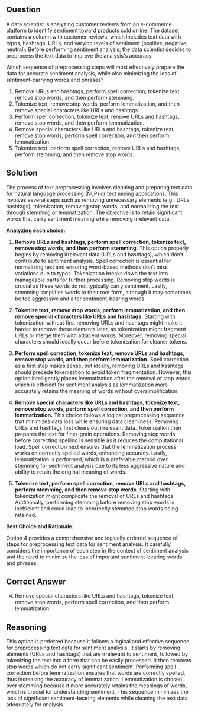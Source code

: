 ## Question

A data scientist is analyzing customer reviews from an e-commerce platform to identify sentiment toward products sold online. The dataset contains a column with customer reviews, which includes text data with typos, hashtags, URLs, and varying levels of sentiment (positive, negative, neutral). Before performing sentiment analysis, the data scientist decides to preprocess the text data to improve the analysis's accuracy.

Which sequence of preprocessing steps will most effectively prepare the data for accurate sentiment analysis, while also minimizing the loss of sentiment-carrying words and phrases?

1. Remove URLs and hashtags, perform spell correction, tokenize text, remove stop words, and then perform stemming.
2. Tokenize text, remove stop words, perform lemmatization, and then remove special characters like URLs and hashtags.
3. Perform spell correction, tokenize text, remove URLs and hashtags, remove stop words, and then perform lemmatization.
4. Remove special characters like URLs and hashtags, tokenize text, remove stop words, perform spell correction, and then perform lemmatization.
5. Tokenize text, perform spell correction, remove URLs and hashtags, perform stemming, and then remove stop words.

## Solution

The process of text preprocessing involves cleaning and preparing text data for natural language processing (NLP) or text mining applications. This involves several steps such as removing unnecessary elements (e.g., URLs, hashtags), tokenization, removing stop words, and normalizing the text through stemming or lemmatization. The objective is to retain significant words that carry sentiment meaning while removing irrelevant data.

**Analyzing each choice:**

1. **Remove URLs and hashtags, perform spell correction, tokenize text, remove stop words, and then perform stemming.** This option properly begins by removing irrelevant data (URLs and hashtags), which don’t contribute to sentiment analysis. Spell correction is essential for normalizing text and ensuring word-based methods don’t miss variations due to typos. Tokenization breaks down the text into manageable parts for further processing. Removing stop words is crucial as these words do not typically carry sentiment. Lastly, stemming simplifies words to their root form, although it may sometimes be too aggressive and alter sentiment-bearing words.

2. **Tokenize text, remove stop words, perform lemmatization, and then remove special characters like URLs and hashtags.** Starting with tokenization without first removing URLs and hashtags might make it harder to remove these elements later, as tokenization might fragment URLs or merge them with adjacent words. Moreover, removing special characters should ideally occur before tokenization for cleaner tokens.

3. **Perform spell correction, tokenize text, remove URLs and hashtags, remove stop words, and then perform lemmatization.** Spell correction as a first step makes sense, but ideally, removing URLs and hashtags should precede tokenization to avoid token fragmentation. However, this option intelligently places lemmatization after the removal of stop words, which is efficient for sentiment analysis as lemmatization more accurately retains the meaning of words without oversimplification.

4. **Remove special characters like URLs and hashtags, tokenize text, remove stop words, perform spell correction, and then perform lemmatization.** This choice follows a logical preprocessing sequence that minimizes data loss while ensuring data cleanliness. Removing URLs and hashtags first clears out irrelevant data. Tokenization then prepares the text for finer-grain operations. Removing stop words before correcting spelling is sensible as it reduces the computational load. Spell correction next ensures that the lemmatization process works on correctly spelled words, enhancing accuracy. Lastly, lemmatization is performed, which is a preferable method over stemming for sentiment analysis due to its less aggressive nature and ability to retain the original meaning of words.

5. **Tokenize text, perform spell correction, remove URLs and hashtags, perform stemming, and then remove stop words.** Starting with tokenization might complicate the removal of URLs and hashtags. Additionally, performing stemming before removing stop words is inefficient and could lead to incorrectly stemmed stop words being retained.

**Best Choice and Rationale:**

Option 4 provides a comprehensive and logically ordered sequence of steps for preprocessing text data for sentiment analysis. It carefully considers the importance of each step in the context of sentiment analysis and the need to minimize the loss of important sentiment-bearing words and phrases.

## Correct Answer

4. Remove special characters like URLs and hashtags, tokenize text, remove stop words, perform spell correction, and then perform lemmatization.

## Reasoning

This option is preferred because it follows a logical and effective sequence for preprocessing text data for sentiment analysis. It starts by removing elements (URLs and hashtags) that are irrelevant to sentiment, followed by tokenizing the text into a form that can be easily processed. It then removes stop words which do not carry significant sentiment. Performing spell correction before lemmatization ensures that words are correctly spelled, thus increasing the accuracy of lemmatization. Lemmatization is chosen over stemming because it more accurately retains the meanings of words, which is crucial for understanding sentiment. This sequence minimizes the loss of significant sentiment-bearing elements while cleaning the text data adequately for analysis.